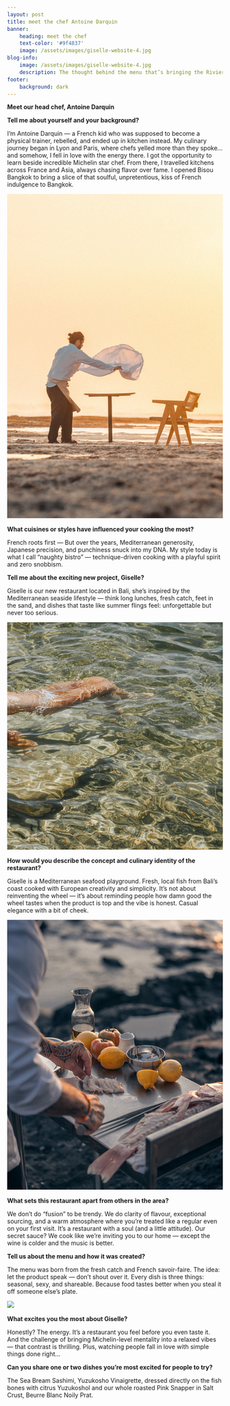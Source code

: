 ```yaml
---
layout: post
title: meet the chef Antoine Darquin
banner:
    heading: meet the chef
    text-color: '#9f4837'
    image: /assets/images/giselle-website-4.jpg
blog-info:
    image: /assets/images/giselle-website-4.jpg
    description: The thought behind the menu that’s bringing the Riviera to Bali.
footer:
    background: dark
---
```

**Meet our head chef, Antoine Darquin**

**Tell me about yourself and your background?**

I’m Antoine Darquin — a French kid who was supposed to become a physical trainer, rebelled, and ended up in kitchen instead. My culinary journey began in Lyon and Paris, where chefs yelled more than they spoke… and somehow, I fell in love with the energy there. I got the opportunity to learn beside incredible Michelin star chef. From there, I travelled kitchens across France and Asia, always chasing flavor over fame. I opened Bisou Bangkok to bring a slice of that soulful, unpretentious, kiss of French indulgence to Bangkok.

![](/assets/images/giselle-website-6.jpg)

**What cuisines or styles have influenced your cooking the most?**

French roots first — But over the years, Mediterranean generosity, Japanese precision, and punchiness snuck into my DNA. My style today is what I call “naughty bistro” — technique-driven cooking with a playful spirit and zero snobbism.

**Tell me about the exciting new project, Giselle?**

Giselle is our new restaurant located in Bali, she’s inspired by the Mediterranean seaside lifestyle — think long lunches, fresh catch, feet in the sand, and dishes that taste like summer flings feel: unforgettable but never too serious.

![](/assets/images/giselle-website-4.jpg)

**How would you describe the concept and culinary identity of the restaurant?**

Giselle is a Mediterranean seafood playground. Fresh, local fish from Bali’s coast cooked with European creativity and simplicity. It’s not about reinventing the wheel — it’s about reminding people how damn good the wheel tastes when the product is top and the vibe is honest. Casual elegance with a bit of cheek.

![](/assets/images/giselle-website-17.jpg)

**What sets this restaurant apart from others in the area?**

We don’t do “fusion” to be trendy. We do clarity of flavour, exceptional sourcing, and a warm atmosphere where you’re treated like a regular even on your first visit. It’s a restaurant with a soul (and a little attitude). Our secret sauce? We cook like we’re inviting you to our home — except the wine is colder and the music is better.

**Tell us about the menu and how it was created?**

The menu was born from the fresh catch and French savoir-faire. The idea: let the product speak — don’t shout over it. Every dish is three things: seasonal, sexy, and shareable. Because food tastes better when you steal it off someone else’s plate.

![](/assets/images/giselle-opening-night-2.png)

**What excites you the most about Giselle?**

Honestly? The energy. It’s a restaurant you feel before you even taste it. And the challenge of bringing Michelin-level mentality into a relaxed vibes — that contrast is thrilling. Plus, watching people fall in love with simple things done right…

**Can you share one or two dishes you’re most excited for people to try?**

The Sea Bream Sashimi, Yuzukosho Vinaigrette, dressed directly on the fish bones with citrus Yuzukoshol and our whole roasted Pink Snapper in Salt Crust, Beurre Blanc Noily Prat.